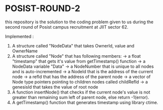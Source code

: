 # POSIST-ROUND-2
this repository is the solution to the coding problem given to us during the second round of Posist campus recruitment at JIIT sector 62.

Implemented : 
1. A structure called "NodeData" that takes OwnerId, value and OwnerName
2. A structure called "Node" that has following members: 
    -> a float "timestamp" that gets it's value from getTimestamp() function
    -> a NodeData variable "Data"
    -> a NodeNumber that is unique to all nodes and is auto-incremented
    -> a NodeId that is the address of the current node
    -> a refId that has the address of the parent node
    -> a vector of Node type pointers pointing to children nodes called childRefId
    -> a genesisId that takes the value of root node
3. A function insertNode() that checks if the current node's value is not greater than remaining sum left of parent node, else return -1(error).
4. A getTimestamp() function that generates timestamp using library ctime.
